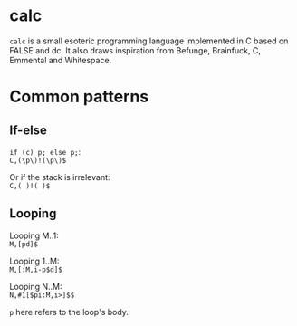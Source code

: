 # calc
`calc` is a small esoteric programming language implemented in C based on FALSE and dc. It also draws inspiration from Befunge, Brainfuck, C, Emmental and Whitespace.

# Common patterns

## If-else

`if (c) p; else p;`:  
`C,(\p\)!(\p\)$`

Or if the stack is irrelevant:  
`C,( )!( )$`

## Looping

Looping M..1:  
`M,[pd]$`

Looping 1..M:  
`M,[:M,i-p$d]$`

Looping N..M:  
`N,#1[$pi:M,i>]$$`

`p` here refers to the loop's body.
